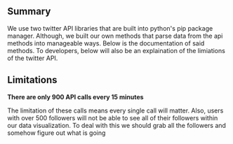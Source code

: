 ## Summary

We use two twitter API libraries that are built into python's pip package manager.
Although, we built our own methods that parse data from the api methods into manageable ways.
Below is the documentation of said methods.
To developers, below will also be an explaination of the limiations of the twitter API.

## Limitations

**There are only 900 API calls every 15 minutes**

The limitation of these calls means every single call will matter.
Also, users with over 500 followers will not be able to see all of their followers within our data visualization.
To deal with this we should grab all the followers and somehow figure out what is going 